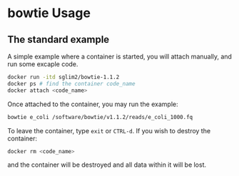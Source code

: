 bowtie Usage
============

The standard example
--------------------
A simple example where a container is started, you will attach manually, and run some excaple code.
```bash
docker run -itd sglim2/bowtie-1.1.2
docker ps # find the container code_name
docker attach <code_name>
```
Once attached to the container, you may run the example:
```bash
bowtie e_coli /software/bowtie/v1.1.2/reads/e_coli_1000.fq
```
To leave the container, type ```exit``` or ```CTRL-d```. If you wish to destroy the container:
```bash
docker rm <code_name>
```
and the container will be destroyed and all data within it will be lost.


